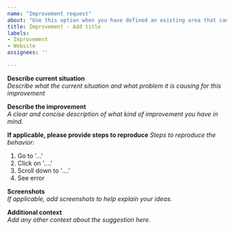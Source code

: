 ```yaml
---
name: "Improvement request"
about: "Use this option when you have defined an existing area that can be improved."
title: Improvement - Add title
labels:
- Improvement
- Website
assignees: ''

---
```


<!--

Hello! 

Before you report a issue, please read the [FAQ](https://digitaldesign.scania.com/support/faqs) and/or [Contribution](https://digitaldesign.scania.com/contribution) information and also check if there is an issue already [reported](https://github.com/scania-digital-design-system/sdds-website/issues). 

-->


**Describe current situation**  
_Describe what the current situation and what problem it is causing for this improvement_

**Describe the improvement**  
_A clear and concise description of what kind of improvement you have in mind._

**If applicable, please provide steps to reproduce**
_Steps to reproduce the behavior:_  
1. Go to '...'
2. Click on '....'
3. Scroll down to '....'
4. See error

**Screenshots**  
_If applicable, add screenshots to help explain your ideas._

**Additional context**  
_Add any other context about the suggestion here._
